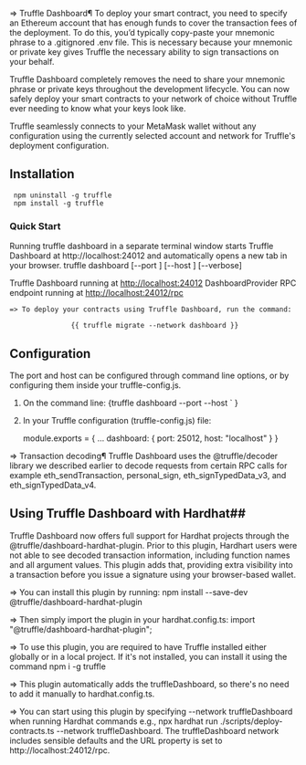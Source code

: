 => Truffle Dashboard¶
To deploy your smart contract, you need to specify an Ethereum account that has enough funds to cover the transaction fees of the deployment. To do this, you’d typically copy-paste your mnemonic phrase to a .gitignored .env file. This is necessary because your mnemonic or private key gives Truffle the necessary ability to sign transactions on your behalf.

Truffle Dashboard completely removes the need to share your mnemonic phrase or private keys throughout the development lifecycle. You can now safely deploy your smart contracts to your network of choice without Truffle ever needing to know what your keys look like.

Truffle seamlessly connects to your MetaMask wallet without any configuration using the currently selected account and network for Truffle's deployment configuration.

## Installation ##
     npm uninstall -g truffle
     npm install -g truffle

### Quick Start ###
Running truffle dashboard in a separate terminal window starts Truffle Dashboard at http://localhost:24012 and automatically opens a new tab in your browser.
       truffle dashboard [--port <number>] [--host <string>] [--verbose]

Truffle Dashboard running at [http://localhost:24012](http://localhost:24012)
DashboardProvider RPC endpoint running at [http://localhost:24012/rpc](http://localhost:24012/rpc)


    => To deploy your contracts using Truffle Dashboard, run the command:

                   {{ truffle migrate --network dashboard }}


## Configuration ##
The port and host can be configured through command line options, or by configuring them inside your truffle-config.js.

1. On the command line:
    {truffle dashboard --port <port of choice> --host <host of choice>` }

2. In your Truffle configuration (truffle-config.js) file:


    module.exports = {
      ...
      dashboard: {
        port: 25012,
        host: "localhost"
      }
    }


=> Transaction decoding¶
Truffle Dashboard uses the @truffle/decoder library we described earlier to decode requests from certain RPC calls for example eth_sendTransaction, personal_sign, eth_signTypedData_v3, and eth_signTypedData_v4.



## Using Truffle Dashboard with Hardhat##
Truffle Dashboard now offers full support for Hardhat projects through the @truffle/dashboard-hardhat-plugin. Prior to this plugin, Hardhart users were not able to see decoded transaction information, including function names and all argument values. This plugin adds that, providing extra visibility into a transaction before you issue a signature using your browser-based wallet.

=> You can install this plugin by running:
               npm install --save-dev @truffle/dashboard-hardhat-plugin

=> Then simply import the plugin in your hardhat.config.ts:
           import "@truffle/dashboard-hardhat-plugin";

=> To use this plugin, you are required to have Truffle installed either globally or in a local project. If it's not installed, you can install it using the command 
       npm i -g truffle

=> This plugin automatically adds the truffleDashboard, so there's no need to add it manually to hardhat.config.ts.

=> You can start using this plugin by specifying --network truffleDashboard when running Hardhat commands e.g., npx hardhat run ./scripts/deploy-contracts.ts --network truffleDashboard. The truffleDashboard network includes sensible defaults and the URL property is set to http://localhost:24012/rpc.